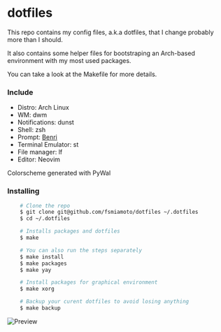 # dotfiles

This repo contains my config files, a.k.a dotfiles, that I change probably more than I should.

It also contains some helper files for bootstraping an Arch-based environment with 
my most used packages.

You can take a look at the Makefile for more details.

### Include

- Distro: Arch Linux
- WM: dwm
- Notifications: dunst
- Shell: zsh
- Prompt: [Benri](https://github.com/fsmiamoto/benri)
- Terminal Emulator: st
- File manager: lf
- Editor: Neovim

Colorscheme generated with PyWal

### Installing

```sh
    # Clone the repo
    $ git clone git@github.com/fsmiamoto/dotfiles ~/.dotfiles
    $ cd ~/.dotfiles

    # Installs packages and dotfiles 
    $ make

    # You can also run the steps separately
    $ make install
    $ make packages
    $ make yay

    # Install packages for graphical environment
    $ make xorg

    # Backup your curent dotfiles to avoid losing anything
    $ make backup
```

![Preview](https://user-images.githubusercontent.com/20388082/89146362-d4df4980-d529-11ea-9f04-9f5550860104.png)
